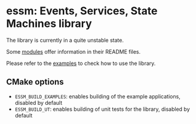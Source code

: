 # essm: Events, Services, State Machines library

The library is currently in a quite unstable state.

Some [modules](src) offer information in their README files.  

Please refer to the [examples](example) to check how to use the library.

## CMake options

* `ESSM_BUILD_EXAMPLES`: enables building of the example applications, disabled by default
* `ESSM_BUILD_UT`: enables building of unit tests for the library, disabled by default

